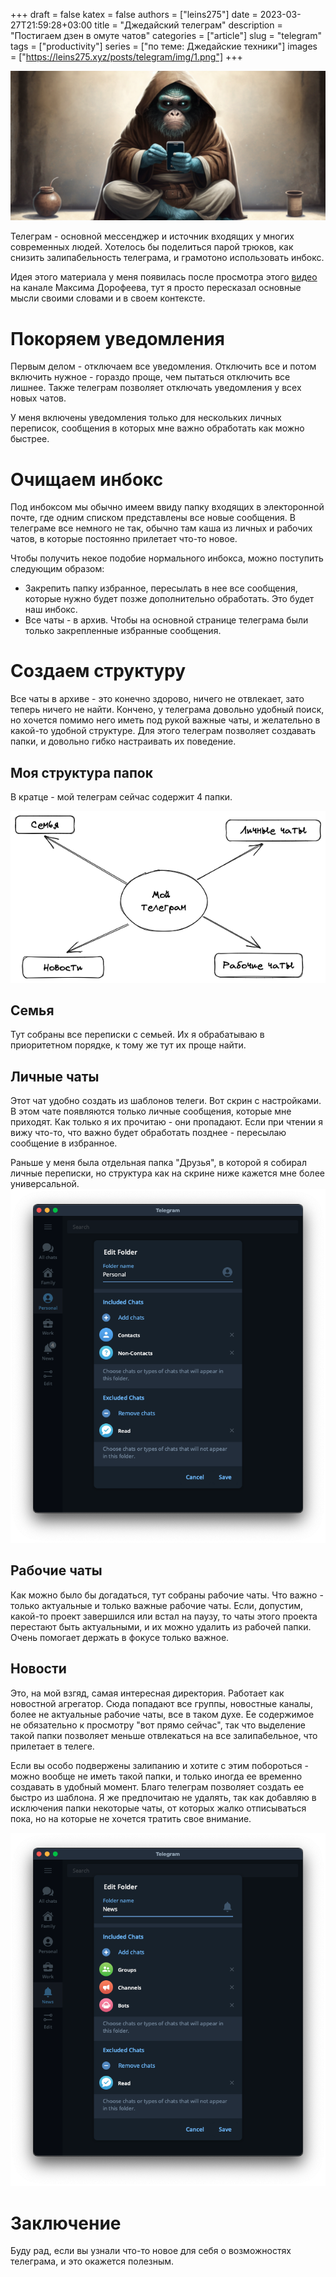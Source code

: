+++ 
draft = false
katex = false
authors = ["leins275"]
date = 2023-03-27T21:59:28+03:00
title = "Джедайский телеграм"
description = "Постигаем дзен в омуте чатов"
categories = ["article"]
slug = "telegram"
tags = ["productivity"]
series = ["по теме: Джедайские техники"]
images = ["https://leins275.xyz/posts/telegram/img/1.png"]
+++

![](img/1.png)

Телеграм - основной мессенджер и источник входящих у многих современных людей. Хотелось бы поделиться парой трюков, как снизить залипабельность телеграма, и грамотоно использовать инбокс.

Идея этого материала у меня появилась после просмотра этого [видео](https://youtu.be/ZP_0AYCunwM) на канале Максима Дорофеева, тут я просто пересказал основные мысли своими словами и в своем контексте.

# Покоряем уведомления
Первым делом - отключаем все уведомления. Отключить все и потом включить нужное - гораздо проще, чем пытаться отключить все лишнее. Также телеграм позволяет отключать уведомления у всех новых чатов.

У меня включены уведомления только для нескольких личных переписок, сообщения в которых мне важно обработать как можно быстрее.

# Очищаем инбокс
Под инбоксом мы обычно имеем ввиду папку входящих в электоронной почте, где одним списком представлены все новые сообщения. В телеграме все немного не так, обычно там каша из личных и рабочих чатов, в которые постоянно прилетает что-то новое.

Чтобы получить некое подобие нормального инбокса, можно поступить следующим образом:
- Закрепить папку избранное, пересылать в нее все сообщения, которые нужно будет позже дополнительно обработать. Это будет наш инбокс.
- Все чаты - в архив. Чтобы на основной странице телеграма были только закрепленные избранные сообщения.

# Создаем структуру
Все чаты в архиве - это конечно здорово, ничего не отвлекает, зато теперь ничего не найти. Кончено, у телеграма довольно удобный поиск, но хочется помимо него иметь под рукой важные чаты, и желательно в какой-то удобной структуре. Для этого телеграм позволяет создавать папки, и довольно гибко настраивать их поведение. 

## Моя структура папок
В кратце - мой телеграм сейчас содержит 4 папки. 

![folders structure](img/11.png)


## Семья
Тут собраны все переписки с семьей. Их я обрабатываю в приоритетном порядке, к тому же тут их проще найти.

## Личные чаты
Этот чат удобно создать из шаблонов телеги. Вот скрин с настройками. В этом чате появляются только личные сообщения, которые мне приходят. Как только я их прочитаю - они пропадают. Если при чтении я вижу что-то, что важно будет обработать позднее - пересылаю сообщение в избранное.

Раньше у меня была отдельная папка "Друзья", в которой я собирал личные переписки, но структура как на скрине ниже кажется мне более универсальной.
![personal chats folder](img/2.png)

## Рабочие чаты
Как можно было бы догадаться, тут собраны рабочие чаты. Что важно - только актуальные и только важные рабочие чаты. Если, допустим, какой-то проект завершился или встал на паузу, то чаты этого проекта перестают быть актуальными, и их можно удалить из рабочей папки. Очень помогает держать в фокусе только важное.

## Новости
Это, на мой взгяд, самая интересная директория. Работает как новостной агрегатор. Сюда попадают все группы, новостные каналы, более не актуальные рабочие чаты, все в таком духе. Ее содержимое не обязательно к просмотру "вот прямо сейчас", так что выделение такой папки позволяет меньше отвлекаться на все залипабельное, что прилетает в телеге.

Если вы особо подвержены залипанию и хотите с этим побороться - можно вообще не иметь такой папки, и только иногда ее временно создавать в удобный момент. Благо телеграм позволяет создать ее быстро из шаблона. Я же предпочитаю не удалять, так как добавляю в исключения папки некоторые чаты, от которых жалко отписываться пока, но на которые не хочется тратить свое внимание.

![news chat folder](img/3.png)

# Заключение
Буду рад, если вы узнали что-то новое для себя о возможностях телеграма, и это окажется полезным.

